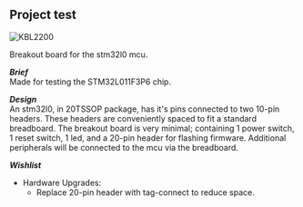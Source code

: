 ## Project test  

![KBL2200](https://flic.kr/p/2nTjMo8 "pcb layout")  

Breakout board for the stm32l0 mcu.

***Brief***  
Made for testing the STM32L011F3P6 chip.

***Design***  
An stm32l0, in 20TSSOP package, has it's pins connected to two 10-pin headers. These headers are conveniently spaced to fit a standard breadboard. The breakout board is very minimal; containing 1 power switch, 1 reset switch, 1 led, and a 20-pin header for flashing firmware. Additional peripherals will be connected to the mcu via the breadboard.

***Wishlist***  
* Hardware Upgrades:
    * Replace 20-pin header with tag-connect to reduce space.